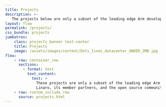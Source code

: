 ```yaml
---
title: Projects
description: >-
   The projects below are only a subset of the leading edge Arm developments actively being worked on by Linaro, its member partners, and the open source community.  Join us in the common goal of accelerating your product deployment within the Arm ecosystem!
layout: flow
permalink: /projects/
css_bundle: projects
jumbotron:
    class: projects_banner text-center
    title: Projects
    image: /assets/images/content/Dots_lines_datacenter_UNDER_2MB.jpg
flow:
    - row: container_row
      sections:
        - format: text
          text_content:
            text: >
              These projects are only a subset of the leading edge Arm developments actively being worked on by
              Linaro, its member partners, and the open source community.
    - row: custom_include_row
      source: projects.html
---
```

